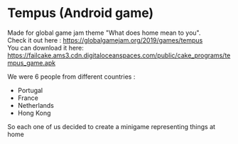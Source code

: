 # Tempus (Android game)
Made for global game jam theme "What does home mean to you".  
Check it out here : https://globalgamejam.org/2019/games/tempus  
You can download it here: https://failcake.ams3.cdn.digitaloceanspaces.com/public/cake_programs/tempus_game.apk

We were 6 people from different countries : 
- Portugal
- France
- Netherlands
- Hong Kong

So each one of us decided to create a minigame representing things at home
